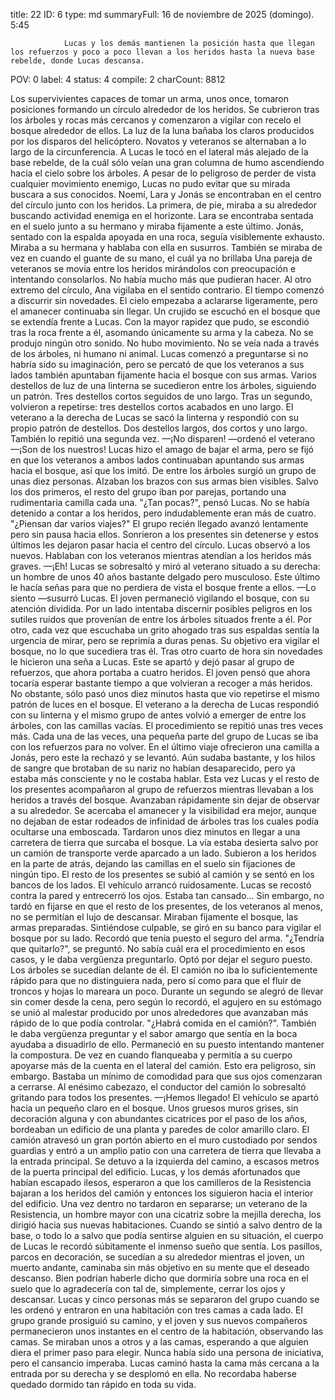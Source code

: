 title:          22
ID:             6
type:           md
summaryFull:    16 de noviembre de 2025 (domingo). 5:45
                
                Lucas y los demás mantienen la posición hasta que llegan los refuerzos y poco a poco llevan a los heridos hasta la nueva base rebelde, donde Lucas descansa.
POV:            0
label:          4
status:         4
compile:        2
charCount:      8812


Los supervivientes capaces de tomar un arma, unos once, tomaron posiciones formando un círculo alrededor de los heridos. Se cubrieron tras los árboles y rocas más cercanos y comenzaron a vigilar con recelo el bosque alrededor de ellos.
La luz de la luna bañaba los claros producidos por los disparos del helicóptero.
Novatos y veteranos se alternaban a lo largo de la circunferencia. A Lucas le tocó en el lateral más alejado de la base rebelde, de la cuál sólo veían una gran columna de humo ascendiendo hacia el cielo sobre los árboles.
A pesar de lo peligroso de perder de vista cualquier movimiento enemigo, Lucas no pudo evitar que su mirada buscara a sus conocidos.
Noemí, Lara y Jonás se encontraban en el centro del círculo junto con los heridos.
La primera, de pie, miraba a su alrededor buscando actividad enemiga en el horizonte. Lara se encontraba sentada en el suelo junto a su hermano y miraba fijamente a este último. Jonás, sentado con la espalda apoyada en una roca, seguía visiblemente exhausto. Miraba a su hermana y hablaba con ella en susurros. También se miraba de vez en cuando el guante de su mano, el cuál ya no brillaba
Una pareja de veteranos se movía entre los heridos mirándolos con preocupación e intentando consolarlos. No había mucho más que pudieran hacer.
Al otro extremo del círculo, Ana vigilaba en el sentido contrario.
El tiempo comenzó a discurrir sin novedades. El cielo empezaba a aclararse ligeramente, pero el amanecer continuaba sin llegar.
Un crujido se escuchó en el bosque que se extendía frente a Lucas. Con la mayor rapidez que pudo, se escondió tras la roca frente a él, asomando únicamente su arma y la cabeza.
No se produjo ningún otro sonido. No hubo movimiento. No se veía nada a través de los árboles, ni humano ni animal.
Lucas comenzó a preguntarse si no habría sido su imaginación, pero se percató de que los veteranos a sus lados también apuntaban fijamente hacia el bosque con sus armas.
Varios destellos de luz de una linterna se sucedieron entre los árboles, siguiendo un patrón. Tres destellos cortos seguidos de uno largo. Tras un segundo, volvieron a repetirse: tres destellos cortos acabados en uno largo.
El veterano a la derecha de Lucas se sacó la linterna y respondió con su propio patrón de destellos. Dos destellos largos, dos cortos y uno largo. También lo repitió una segunda vez.
—¡No disparen! —ordenó el veterano —¡Son de los nuestros!
Lucas hizo el amago de bajar el arma, pero se fijó en que los veteranos a ambos lados continuaban apuntando sus armas hacia el bosque, así que los imitó.
De entre los árboles surgió un grupo de unas diez personas. Alzaban los brazos con sus armas bien visibles.
Salvo los dos primeros, el resto del grupo iban por parejas, portando una rudimentaria camilla cada una.
"¿Tan pocas?", pensó Lucas. No se había detenido a contar a los heridos, pero indudablemente eran más de cuatro.
"¿Piensan dar varios viajes?"
El grupo recién llegado avanzó lentamente pero sin pausa hacia ellos. Sonrieron a los presentes sin detenerse y estos últimos les dejaron pasar hacia el centro del círculo.
Lucas observó a los nuevos. Hablaban con los veteranos mientras atendían a los heridos más graves.
—¡Eh!
Lucas se sobresaltó y miró al veterano situado a su derecha: un hombre de unos 40 años bastante delgado pero musculoso. Este último le hacía señas para que no perdiera de vista el bosque frente a ellos.
—Lo siento —susurró Lucas.
El joven permaneció vigilando el bosque, con su atención dividida. Por un lado intentaba discernir posibles peligros en los sutiles ruidos que provenían de entre los árboles situados frente a él. Por otro, cada vez que escuchaba un grito ahogado tras sus espaldas sentía la urgencia de mirar, pero se reprimía a duras penas.
Su objetivo era vigilar el bosque, no lo que sucediera tras él.
Tras otro cuarto de hora sin novedades le hicieron una seña a Lucas. Este se apartó y dejó pasar al grupo de refuerzos, que ahora portaba a cuatro heridos.
El joven pensó que ahora tocaría esperar bastante tiempo a que volvieran a recoger a más heridos. No obstante, sólo pasó unos diez minutos hasta que vio repetirse el mismo patrón de luces en el bosque. El veterano a la derecha de Lucas respondió con su linterna y el mismo grupo de antes volvió a emerger de entre los árboles, con las camillas vacías.
El procedimiento se repitió unas tres veces más. Cada una de las veces, una pequeña parte del grupo de Lucas se iba con los refuerzos para no volver.
En el último viaje ofrecieron una camilla a Jonás, pero este la rechazó y se levantó. Aún sudaba bastante, y los hilos de sangre que brotaban de su nariz no habían desaparecido, pero ya estaba más consciente y no le costaba hablar.
Esta vez Lucas y el resto de los presentes acompañaron al grupo de refuerzos mientras llevaban a los heridos a través del bosque.
Avanzaban rápidamente sin dejar de observar a su alrededor. Se acercaba el amanecer y la visibilidad era mejor, aunque no dejaban de estar rodeados de infinidad de árboles tras los cuales podía ocultarse una emboscada.
Tardaron unos diez minutos en llegar a una carretera de tierra que surcaba el bosque. La vía estaba desierta salvo por un camión de transporte verde aparcado a un lado.
Subieron a los heridos en la parte de atrás, dejando las camillas en el suelo sin fijaciones de ningún tipo. El resto de los presentes se subió al camión y se sentó en los bancos de los lados.
El vehículo arrancó ruidosamente. Lucas se recostó contra la pared y entrecerró los ojos. Estaba tan cansado...
Sin embargo, no tardó en fijarse en que el resto de los presentes, de los veteranos al menos, no se permitían el lujo de descansar. Miraban fijamente el bosque, las armas preparadas.
Sintiéndose culpable, se giró en su banco para vigilar el bosque por su lado. Recordó que tenía puesto el seguro del arma.
"¿Tendría que quitarlo?", se preguntó. No sabía cuál era el procedimiento en esos casos, y le daba vergüenza preguntarlo. Optó por dejar el seguro puesto.
Los árboles se sucedían delante de él. El camión no iba lo suficientemente rápido para que no distinguiera nada, pero sí como para que el fluir de troncos y hojas lo mareara un poco.
Durante un segundo se alegró de llevar sin comer desde la cena, pero según lo recordó, el agujero en su estómago se unió al malestar producido por unos alrededores que avanzaban más rápido de lo que podía controlar.
"¿Habrá comida en el camión?". También le daba vergüenza preguntar y el sabor amargo que sentía en la boca ayudaba a disuadirlo de ello.
Permaneció en su puesto intentando mantener la compostura. De vez en cuando flanqueaba y permitía a su cuerpo apoyarse más de la cuenta en el lateral del camión. Esto era peligroso, sin embargo. Bastaba un mínimo de comodidad para que sus ojos comenzaran a cerrarse.
Al enésimo cabezazo, el conductor del camión lo sobresaltó gritando para todos los presentes.
—¡Hemos llegado!
El vehículo se apartó hacia un pequeño claro en el bosque. Unos gruesos muros grises, sin decoración alguna y con abundantes cicatrices por el paso de los años, bordeaban un edificio de una planta y paredes de color amarillo claro.
El camión atravesó un gran portón abierto en el muro custodiado por sendos guardias y entró a un amplio patio con una carretera de tierra que llevaba a la entrada principal. Se detuvo a la izquierda del camino, a escasos metros de la puerta principal del edificio.
Lucas, y los demás afortunados que habían escapado ilesos, esperaron a que los camilleros de la Resistencia bajaran a los heridos del camión y entonces los siguieron hacia el interior del edificio. Una vez dentro no tardaron en separarse; un veterano de la Resistencia, un hombre mayor con una cicatriz sobre la mejilla derecha, los dirigió hacia sus nuevas habitaciones.
Cuando se sintió a salvo dentro de la base, o todo lo a salvo que podía sentirse alguien en su situación, el cuerpo de Lucas le recordó súbitamente el inmenso sueño que sentía. Los pasillos, parcos en decoración, se sucedían a su alrededor mientras el joven, un muerto andante, caminaba sin más objetivo en su mente que el deseado descanso. Bien podrían haberle dicho que dormiría sobre una roca en el suelo que lo agradecería con tal de, simplemente, cerrar los ojos y descansar.
Lucas y cinco personas más se separaron del grupo cuando se les ordenó y entraron en una habitación con tres camas a cada lado. El grupo grande prosiguió su camino, y el joven y sus nuevos compañeros permanecieron unos instantes en el centro de la habitación, observando las camas. Se miraban unos a otros y a las camas, esperando a que alguien diera el primer paso para elegir.
Nunca había sido una persona de iniciativa, pero el cansancio imperaba. Lucas caminó hasta la cama más cercana a la entrada por su derecha y se desplomó en ella.
No recordaba haberse quedado dormido tan rápido en toda su vida.